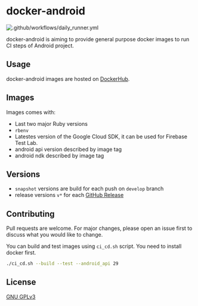 # docker-android
![.github/workflows/daily_runner.yml](https://github.com/faberNovel/docker-android/workflows/.github/workflows/daily_runner.yml/badge.svg?branch=develop&event=schedule)

docker-android is aiming to provide general purpose docker images to run CI steps of Android project.

## Usage
docker-android images are hosted on [DockerHub](https://hub.docker.com/repository/docker/fabernovel/android).

## Images
Images comes with:
* Last two major Ruby versions
* `rbenv`
* Latestes version of the Google Cloud SDK, it can be used for Firebase Test Lab.
* android api version described by image tag
* android ndk described by image tag

## Versions
* `snapshot` versions are build for each push on `develop` branch
* release versions `v*` for each [GitHub Release](https://github.com/faberNovel/docker-android/releases)

## Contributing
Pull requests are welcome. For major changes, please open an issue first to discuss what you would like to change.

You can build and test images using `ci_cd.sh` script. You need to install docker first.
```bash
./ci_cd.sh --build --test --android_api 29
```

## License
[GNU GPLv3](https://choosealicense.com/licenses/gpl-3.0/)

